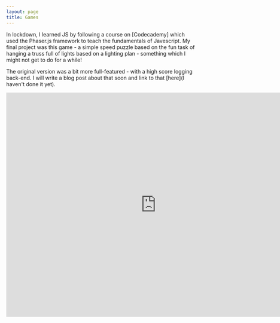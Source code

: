 ```yaml
---
layout: page
title: Games
---
```


In lockdown, I learned JS by following a course on [Codecademy] which used the Phaser.js framework to teach the fundamentals of Javescript. My final project was this game - a simple speed puzzle based on the fun task of hanging a truss full of lights based on a lighting plan - something which I might not get to do for a while!

The original version was a bit more full-featured - with a high score logging back-end. I will write a blog post about that soon and link to that [here](I haven't done it yet).

<iframe src="https://leo-woolcock.co.uk/marvin-standalone/" style="height: 600px; width: 800px;" frameBorder="0" scrolling="no"></iframe>